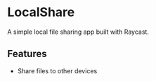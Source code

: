 # LocalShare

A simple local file sharing app built with Raycast.

## Features

- Share files to other devices

